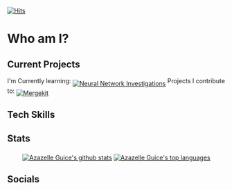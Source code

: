 [![Hits](https://hits.seeyoufarm.com/api/count/incr/badge.svg?url=https%3A%2F%2Fgithub.com%2FMonsterAzi&count_bg=%23DA1771&title_bg=%23000000&icon=&icon_color=%23E7E7E7&title=Viewers&edge_flat=false)](https://hits.seeyoufarm.com)

# Who am I?

## Current Projects
I'm Currently learning:
<a href="https://github.com/MonsterAzi/Neural-Investigations"><img src="https://github-readme-stats.vercel.app/api/pin/?username=MonsterAzi&repo=Neural-Investigations&show_icons=true&theme=dracula" alt="Neural Network Investigations" align="middle"></a>
Projects I contribute to:
<a href="https://github.com/arcee-ai/mergekit"><img src="https://github-readme-stats.vercel.app/api/pin/?username=arcee-ai&repo=mergekit&show_icons=true&theme=dracula" alt="Mergekit" align="middle"></a>
## Tech Skills

## Stats
<p align="center">
  <a href="https://github.com/MonsterAzi"><img src="https://github-readme-stats.vercel.app/api?username=MonsterAzi&show=reviews,discussions_started,discussions_answered,prs_merged_percentage&show_icons=true&theme=dracula" alt="Azazelle Guice's github stats" align="middle"></a>
  <a href="https://github.com/MonsterAzi"><img src="https://github-readme-stats.vercel.app/api/top-langs/?username=MonsterAzi&show_icons=true&theme=dracula&exclude_repo=Intro-Diagrams" alt="Azazelle Guice's top languages" align="middle"></a>
</p>

## Socials
